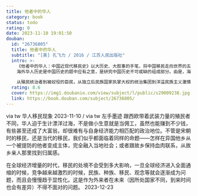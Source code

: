 ```yaml
---
title: 他者中的华人
category: book
status: todo
rating: 0
date: 2023-11-10 19:01:50
douban:
  id: "26736805"
  title: 他者中的华人
  subtitle: "[美] 孔飞力 / 2016 / 江苏人民出版社"
  intro: >-
    《他者中的华人：中国近现代移民史》以大历史、大叙事的手笔，将中国移民走向世界的五百年历史，融会贯通于同期世界格局发展变化的大框架中，读来令人领悟深远。更重要的是，孔教授在展示全球华人移民五百年历史精彩画卷的基础上，有力论证了其重要观点:
    海外华人历史是中国历史的题中应有之意，是研究中国历史不可或缺的组成部分。由是，海外华人研究被提升到新的境界。

    从殖民统治者到被奴役的臣民，从独立后民族国家执掌大权的统治集团到洋溢民族主义激情的知识精英；从颐指气使的大富豪到埋头养家糊口的升斗小民，“华人”与周边“他者”之间呈现出错综复杂的互动关系。作为外来者，海外华人需要认识了解“他者”并与之共生共存；而后者同样也时时刻刻审视着这些远道而来的异乡人：他们是可以和平相处、共谋发展的新朋友，还是居心叵测的异类？他们究竟是带来新的利益和机会，还是潜在的麻烦制造者，或者简直就是不共戴天的敌人？漫漫数百年，移民与本地人互为“他者”，彼此之间有理解有依存，但也有竞争有对抗。在《他者中的华人：中国近现代移民史》一书中，孔教授再度展示了他在《叫魂》中熟练运用的社会心理剖析法，对华人移民置身其中的“他者”条分缕析。
  rating: 8.6
  cover: https://img1.doubanio.com/view/subject/l/public/s29009238.jpg
  link: https://book.douban.com/subject/26736805/
---
```


via tw 华人移民现象 2023-11-10 / via tw 左手墨迹 跟西欧带着武装力量的殖民者不同，华人迫于生计漂洋过海，不是做小生意就是当佣工，虽然也能赚到不少钱，有些甚至还成了大富翁，却很难有与自身经济能力相匹配的政治地位。不管是宋朝时的移民，还是当代的移民，我们似乎都面临着同样的命题——怎样在异国他乡从一个被提防的他者变成主体，完全融入当地社会；或者跟故乡保持血肉联系，从故乡亲人那里找到归属感。

在全球经济增量的时代，移民的处境不会受到多大影响，一旦全球经济进入全面通缩的时候，竞争越来越激烈的时候，民族、种族、移民、观念等就会逐渐成为问题，而且会慢慢趋于显性化。这是作为外来者在未来（因所处国家不同，到来时间也会有差异）不得不面对的问题。 2023-12-23

